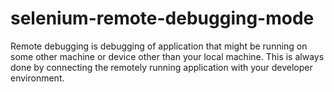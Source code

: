 # selenium-remote-debugging-mode
Remote debugging is debugging of application that might be running on some other machine or device other than your local machine. This is always done by connecting the remotely running application with your developer environment.
